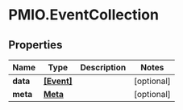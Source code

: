 # PMIO.EventCollection

## Properties
Name | Type | Description | Notes
------------ | ------------- | ------------- | -------------
**data** | [**[Event]**](Event.md) |  | [optional] 
**meta** | [**Meta**](Meta.md) |  | [optional] 


